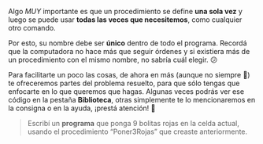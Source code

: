 Algo _MUY_ importante es que un procedimiento se define **una sola vez** y luego se puede usar **todas las veces que necesitemos**, como cualquier otro comando. 

Por esto, su nombre debe ser **único** dentro de todo el programa. Recordá que la computadora no hace más que seguir órdenes y si existiera más de un procedimiento con el mismo nombre, no sabría cuál elegir. :confused:

Para facilitarte un poco las cosas, de ahora en más (aunque no siempre :grimacing:) te ofreceremos partes del problema resuelto, para que sólo tengas que enfocarte en lo que queremos que hagas. Algunas veces podrás ver ese código en la pestaña **Biblioteca**, otras simplemente te lo mencionaremos en la consigna o en la ayuda, ¡prestá atención! :eyes:

> Escribí un **programa** que ponga 9 bolitas rojas en la celda actual, usando el procedimiento “Poner3Rojas” que creaste anteriormente.